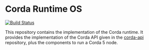 # Corda Runtime OS

[![Build Status](https://ci02.dev.r3.com/buildStatus/icon?job=Corda5%2Fcorda-runtime-os%2Frelease%252Fent%252F5.0)](https://ci02.dev.r3.com/job/Corda5/job/corda-runtime-os/job/release%252Fent%252F5.0/)

This repository contains the implementation of the Corda runtime. It provides the implementation of the Corda API given in the [corda-api](https://github.com/corda/corda-api) repository, plus the components to run a Corda 5 node.
